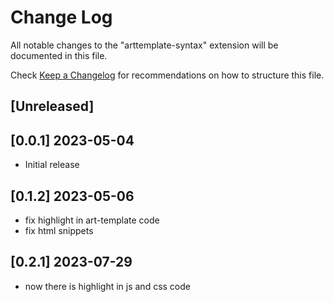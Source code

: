 # Change Log

All notable changes to the "arttemplate-syntax" extension will be documented in this file.

Check [Keep a Changelog](http://keepachangelog.com/) for recommendations on how to structure this file.

## [Unreleased]

## [0.0.1] 2023-05-04

- Initial release

## [0.1.2] 2023-05-06

- fix highlight in art-template code
- fix html snippets

## [0.2.1] 2023-07-29

- now there is highlight in js and css code